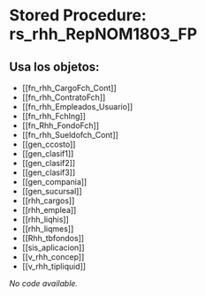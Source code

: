# Stored Procedure: rs_rhh_RepNOM1803_FP

## Usa los objetos:
- [[fn_rhh_CargoFch_Cont]]
- [[fn_rhh_ContratoFch]]
- [[fn_rhh_Empleados_Usuario]]
- [[fn_rhh_FchIng]]
- [[fn_Rhh_FondoFch]]
- [[fn_rhh_Sueldofch_Cont]]
- [[gen_ccosto]]
- [[gen_clasif1]]
- [[gen_clasif2]]
- [[gen_clasif3]]
- [[gen_compania]]
- [[gen_sucursal]]
- [[rhh_cargos]]
- [[rhh_emplea]]
- [[rhh_liqhis]]
- [[rhh_liqmes]]
- [[Rhh_tbfondos]]
- [[sis_aplicacion]]
- [[v_rhh_concep]]
- [[v_rhh_tipliquid]]

*No code available.*
